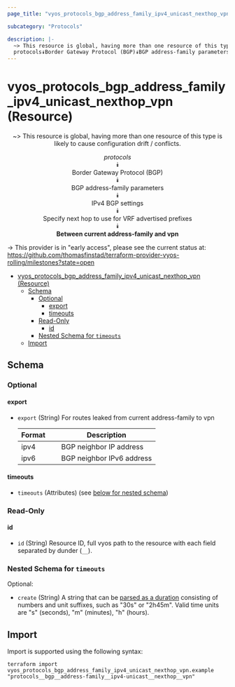 ```yaml
---
page_title: "vyos_protocols_bgp_address_family_ipv4_unicast_nexthop_vpn Resource - vyos"

subcategory: "Protocols"

description: |-
  ~> This resource is global, having more than one resource of this type is likely to cause configuration drift / conflicts.
  protocols⯯Border Gateway Protocol (BGP)⯯BGP address-family parameters⯯IPv4 BGP settings⯯Specify next hop to use for VRF advertised prefixes⯯Between current address-family and vpn
---
```


# vyos_protocols_bgp_address_family_ipv4_unicast_nexthop_vpn (Resource)
<center>

~> This resource is global, having more than one resource of this type is likely to cause configuration drift / conflicts.

*protocols*  
⯯  
Border Gateway Protocol (BGP)  
⯯  
BGP address-family parameters  
⯯  
IPv4 BGP settings  
⯯  
Specify next hop to use for VRF advertised prefixes  
⯯  
**Between current address-family and vpn**


</center>

-> This provider is in "early access", please see the current status at: https://github.com/thomasfinstad/terraform-provider-vyos-rolling/milestones?state=open

<!--TOC-->

- [vyos_protocols_bgp_address_family_ipv4_unicast_nexthop_vpn (Resource)](#vyos_protocols_bgp_address_family_ipv4_unicast_nexthop_vpn-resource)
  - [Schema](#schema)
    - [Optional](#optional)
      - [export](#export)
      - [timeouts](#timeouts)
    - [Read-Only](#read-only)
      - [id](#id)
    - [Nested Schema for `timeouts`](#nested-schema-for-timeouts)
  - [Import](#import)

<!--TOC-->

<!-- schema generated by tfplugindocs -->
## Schema

### Optional

#### export
- `export` (String) For routes leaked from current address-family to vpn

    |  Format  &emsp;|  Description                |
    |----------|-----------------------------|
    |  ipv4    &emsp;|  BGP neighbor IP address    |
    |  ipv6    &emsp;|  BGP neighbor IPv6 address  |
#### timeouts
- `timeouts` (Attributes) (see [below for nested schema](#nestedatt--timeouts))

### Read-Only

#### id
- `id` (String) Resource ID, full vyos path to the resource with each field separated by dunder (`__`).

<a id="nestedatt--timeouts"></a>
### Nested Schema for `timeouts`

Optional:

- `create` (String) A string that can be [parsed as a duration](https://pkg.go.dev/time#ParseDuration) consisting of numbers and unit suffixes, such as &#34;30s&#34; or &#34;2h45m&#34;. Valid time units are &#34;s&#34; (seconds), &#34;m&#34; (minutes), &#34;h&#34; (hours).

## Import

Import is supported using the following syntax:

```shell
terraform import vyos_protocols_bgp_address_family_ipv4_unicast_nexthop_vpn.example "protocols__bgp__address-family__ipv4-unicast__nexthop__vpn"
```
